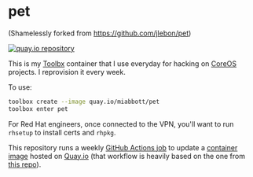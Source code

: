 # pet

(Shamelessly forked from <https://github.com/jlebon/pet>)

[![quay.io repository](https://img.shields.io/badge/updated-2023--01--22-green)](https://quay.io/repository/miabbott/pet)

This is my [Toolbx](https://containertoolbx.org/) container
that I use everyday for hacking on
[CoreOS](https://github.com/coreos) projects. I reprovision
it every week.

To use:

```bash
toolbox create --image quay.io/miabbott/pet
toolbox enter pet
```

For Red Hat engineers, once connected to the VPN, you'll
want to run `rhsetup` to install certs and `rhpkg`.

This repository runs a weekly
[GitHub Actions job](https://github.com/miabbott/pet/actions/workflows/build.yml)
to update a
[container image](https://quay.io/repository/miabbott/pet)
hosted on [Quay.io](https://quay.io/) (that workflow is
heavily based on the one from
[this repo](https://github.com/coreos/mkpasswd-container)).
